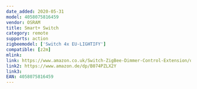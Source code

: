 ```yaml
---
date_added: 2020-05-31
model: 4058075816459
vendor: OSRAM
title: Smart+ Switch
category: remote
supports: action
zigbeemodel: ['Switch 4x EU-LIGHTIFY']
compatible: [z2m]
mlink: 
link: https://www.amazon.co.uk/Switch-ZigBee-Dimmer-Control-Extension/dp/B074PZLX2Y
link2: https://www.amazon.de/dp/B074PZLX2Y
link3: 
EAN: 4058075816459
---
```

